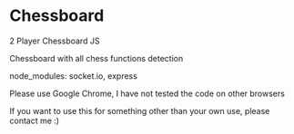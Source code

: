 # Chessboard
2 Player Chessboard JS

Chessboard with all chess functions detection

node_modules: socket.io, express

Please use Google Chrome, I have not tested the code on other browsers

If you want to use this for something other than your own use, please contact me :)
